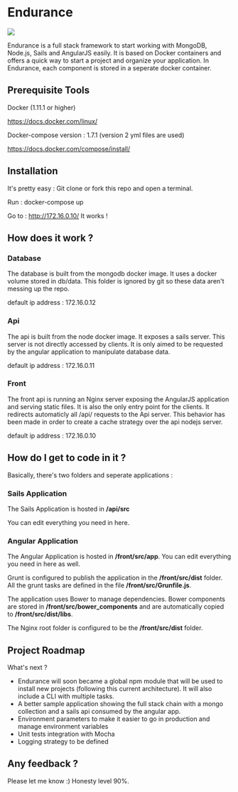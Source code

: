 # Endurance

![](https://brainstomping.files.wordpress.com/2015/03/2001-monolith-interstellar-tars.jpg)

Endurance is a full stack framework to start working with MongoDB, Node.js, Sails and AngularJS easily. It is based on Docker containers and offers a quick way to start a project and organize your application. In Endurance, each component is stored in a seperate docker container.

## Prerequisite Tools

Docker (1.11.1 or higher)

https://docs.docker.com/linux/


Docker-compose version : 1.7.1 (version 2 yml files are used)

https://docs.docker.com/compose/install/

## Installation

It's pretty easy : Git clone or fork this repo and open a terminal.

Run : docker-compose up

Go to : http://172.16.0.10/  It works !

## How does it work ?

### Database

The database is built from the mongodb docker image. It uses a docker volume stored in db/data. This folder is ignored by git so these data aren't messing up the repo.

default ip address : 172.16.0.12

### Api

The api is built from the node docker image. It exposes a sails server. This server is not directly accessed by clients. It is only aimed to be requested by the angular application to manipulate database data.

default ip address : 172.16.0.11

### Front

The front api is running an Nginx server exposing the AngularJS application and serving static files. It is also the only entry point for the clients. It redirects automaticly all /api/ requests to the Api server. This behavior has been made in order to create a cache strategy over the api nodejs server.

default ip address : 172.16.0.10

## How do I get to code in it ?

Basically, there's two folders and seperate applications :

### Sails Application

The Sails Application is hosted in **/api/src**

You can edit everything you need in here.

### Angular Application

The Angular Application is hosted in **/front/src/app**. You can edit everything you need in here as well.

Grunt is configured to publish the application in the **/front/src/dist** folder. All the grunt tasks are defined in the file **/front/src/Grunfile.js**.

The application uses Bower to manage dependencies. Bower components are stored in **/front/src/bower_components** and are automatically copied to **/front/src/dist/libs**.

The Nginx root folder is configured to be the **/front/src/dist** folder.

## Project Roadmap

What's next ?

- Endurance will soon became a global npm module that will be used to install new projects (following this current architecture). It will also include a CLI with multiple tasks.
- A better sample application showing the full stack chain with a mongo collection and a sails api consumed by the angular app.
- Environment parameters to make it easier to go in production and manage environment variables
- Unit tests integration with Mocha
- Logging strategy to be defined

## Any feedback ?

Please let me know :) Honesty level 90%.
